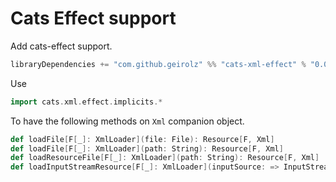 # Cats Effect support

Add cats-effect support.

```sbt
libraryDependencies += "com.github.geirolz" %% "cats-xml-effect" % "0.0.13"
```     

Use 
```scala
import cats.xml.effect.implicits.*
```

To have the following methods on `Xml` companion object.
```scala
def loadFile[F[_]: XmlLoader](file: File): Resource[F, Xml]
def loadFile[F[_]: XmlLoader](path: String): Resource[F, Xml]
def loadResourceFile[F[_]: XmlLoader](path: String): Resource[F, Xml]
def loadInputStreamResource[F[_]: XmlLoader](inputSource: => InputStream): Resource[F, Xml] 
```
